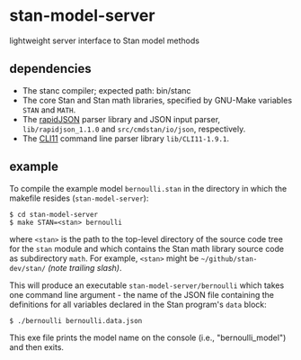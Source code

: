 # stan-model-server
lightweight server interface to Stan model methods


## dependencies

- The stanc compiler; expected path:  bin/stanc
- The core Stan and Stan math libraries, specified by GNU-Make variables `STAN` and `MATH`.
- The [rapidJSON](https://rapidjson.org) parser library and JSON input parser, `lib/rapidjson_1.1.0` and `src/cmdstan/io/json`, respectively.
- The [CLI11](https://github.com/CLIUtils/CLI11) command line parser library `lib/CLI11-1.9.1`.

## example

To compile the example model `bernoulli.stan` in the directory in
which the makefile resides (`stan-model-server`):

```
$ cd stan-model-server
$ make STAN=<stan> bernoulli
```

where `<stan>` is the path to the top-level directory of the
source code tree for the `stan` module and which contains
the Stan math library source code as subdirectory `math`.
For example, `<stan>` might be `~/github/stan-dev/stan/` *(note trailing slash)*.

This will produce an executable `stan-model-server/bernoulli` which
takes one command line argument - the name of the JSON file containing
the definitions for all variables declared in the Stan program's `data` block:

```
$ ./bernoulli bernoulli.data.json
```

This exe file prints the model name on the console (i.e., "bernoulli_model") and then exits.

